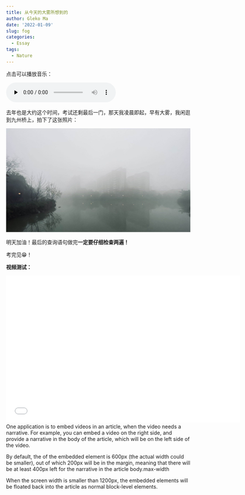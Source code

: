 ```yaml
---
title: 从今天的大雾所想到的
author: Gleko Ma
date: '2022-01-09'
slug: fog
categories:
  - Essay
tags:
  - Nature
---
```


点击可以播放音乐：

<audio id="audio" 
       controls="" 
       preload="none">
      <source id="mp3" src="https://music.163.com/song/media/outer/url?id=472045266.mp3">
</audio>

去年也是大约这个时间，考试还剩最后一门，那天我凌晨即起，早有大雾，我闲逛到九州桥上，拍下了这张照片：

![fog](images/fog.png)

明天加油！最后的查询语句做完**一定要仔细检查两遍！**

考完见😁！



**视频测试：**

<div class="embed-right">
<iframe 
  src="//player.bilibili.com/player.html?aid=203291798&bvid=BV13h411f79D&cid=270735676&page=1&high_quality=1&danmaku=0" 
    allow="autoplay; fullscreen"    
    allowfullscreen
    width="640" 
    height="400" 
    scrolling="no" 
    frameborder="0" 
    allowtransparency="true" 
    style="background-color=transparent" 
    sandbox="allow-top-navigation 
             allow-same-origin 
             allow-forms 
             allow-scripts"
></iframe>
</div>
One application is to embed videos in an article, when the video needs a narrative. For example, you can embed a video on the right side, and provide a narrative in the body of the article, which will be on the left side of the video.

By default, the of the embedded element is 600px (the actual width could be smaller), out of which 200px will be in the margin, meaning that there will be at least 400px left for the narrative in the article body.max-width

When the screen width is smaller than 1200px, the embedded elements will be floated back into the article as normal block-level elements.
